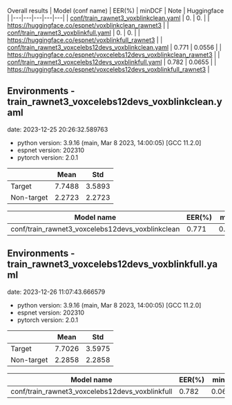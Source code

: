 Overall results
| Model (conf name) | EER(%) | minDCF | Note | Huggingface |
|---|---|---|---|---|
| [conf/train_rawnet3_voxblinkclean.yaml](conf/train_rawnet3_voxblinkclean.yaml) | 0. | 0. | | https://huggingface.co/espnet/voxblinkclean_rawnet3 |
| [conf/train_rawnet3_voxblinkfull.yaml](conf/train_rawnet3_voxblinkfull.yaml) | 0. | 0. | | https://huggingface.co/espnet/voxblinkfull_rawnet3 |
| [conf/train_rawnet3_voxcelebs12devs_voxblinkclean.yaml](conf/train_rawnet3_voxcelebs12devs_voxblinkclean.yaml) | 0.771 | 0.0556 | | https://huggingface.co/espnet/voxcelebs12devs_voxblinkclean_rawnet3 |
| [conf/train_rawnet3_voxcelebs12devs_voxblinkfull.yaml](conf/train_rawnet3_voxcelebs12devs_voxblinkfull.yaml) | 0.782 | 0.0655 | | https://huggingface.co/espnet/voxcelebs12devs_voxblinkfull_rawnet3 |

## Environments - train_rawnet3_voxcelebs12devs_voxblinkclean.yaml
date: 2023-12-25 20:26:32.589763

- python version: 3.9.16 (main, Mar  8 2023, 14:00:05)  [GCC 11.2.0]
- espnet version: 202310
- pytorch version: 2.0.1

| | Mean | Std |
|---|---|---|
| Target | 7.7488 | 3.5893 |
| Non-target | 2.2723 | 2.2723 |

| Model name | EER(%) | minDCF |
|---|---|---|
| conf/train_rawnet3_voxcelebs12devs_voxblinkclean | 0.771 | 0.05568 |%

## Environments - train_rawnet3_voxcelebs12devs_voxblinkfull.yaml
date: 2023-12-26 11:07:43.666579

- python version: 3.9.16 (main, Mar  8 2023, 14:00:05)  [GCC 11.2.0]
- espnet version: 202310
- pytorch version: 2.0.1

| | Mean | Std |
|---|---|---|
| Target | 7.7026 | 3.5975 |
| Non-target | 2.2858 | 2.2858 |

| Model name | EER(%) | minDCF |
|---|---|---|
| conf/train_rawnet3_voxcelebs12devs_voxblinkfull | 0.782 | 0.06551 |%
